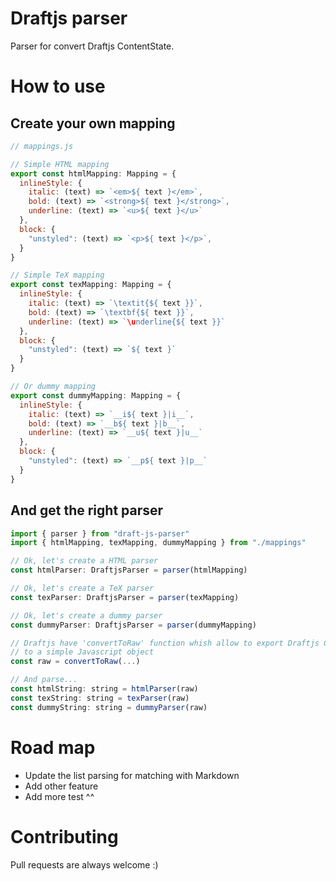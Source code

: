 # Draftjs parser

Parser for convert Draftjs ContentState.

# How to use

## Create your own mapping

```javascript
// mappings.js

// Simple HTML mapping
export const htmlMapping: Mapping = {
  inlineStyle: {
    italic: (text) => `<em>${ text }</em>`,
    bold: (text) => `<strong>${ text }</strong>`,
    underline: (text) => `<u>${ text }</u>`
  },
  block: {
    "unstyled": (text) => `<p>${ text }</p>`,
  }
}

// Simple TeX mapping
export const texMapping: Mapping = {
  inlineStyle: {
    italic: (text) => `\textit{${ text }}`,
    bold: (text) => `\textbf{${ text }}`,
    underline: (text) => `\underline{${ text }}`
  },
  block: {
    "unstyled": (text) => `${ text }`
  }
}

// Or dummy mapping
export const dummyMapping: Mapping = {
  inlineStyle: {
    italic: (text) => `__i${ text }|i__`,
    bold: (text) => `__b${ text }|b__`,
    underline: (text) => `__u${ text }|u__`
  },
  block: {
    "unstyled": (text) => `__p${ text }|p__`
  }
}
```
## And get the right parser

```javascript
import { parser } from "draft-js-parser"
import { htmlMapping, texMapping, dummyMapping } from "./mappings"

// Ok, let's create a HTML parser
const htmlParser: DraftjsParser = parser(htmlMapping)

// Ok, let's create a TeX parser
const texParser: DraftjsParser = parser(texMapping)

// Ok, let's create a dummy parser
const dummyParser: DraftjsParser = parser(dummyMapping)

// Draftjs have 'convertToRaw' function whish allow to export Draftjs ContentState
// to a simple Javascript object
const raw = convertToRaw(...)

// And parse...
const htmlString: string = htmlParser(raw)
const texString: string = texParser(raw)
const dummyString: string = dummyParser(raw)
```

# Road map

- Update the list parsing for matching with Markdown
- Add other feature
- Add more test ^^

# Contributing

Pull requests are always welcome :)

